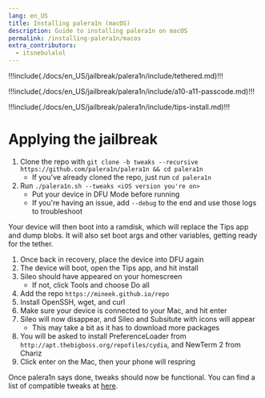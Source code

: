 ```yaml
---
lang: en_US
title: Installing palera1n (macOS)
description: Guide to installing palera1n on macOS
permalink: /installing-palera1n/macos
extra_contributors:
  - itsnebulalol
---
```


!!!include(./docs/en_US/jailbreak/palera1n/include/tethered.md)!!!

!!!include(./docs/en_US/jailbreak/palera1n/include/a10-a11-passcode.md)!!!

!!!include(./docs/en_US/jailbreak/palera1n/include/tips-install.md)!!!

# Applying the jailbreak

1. Clone the repo with `git clone -b tweaks --recursive https://github.com/palera1n/palera1n && cd palera1n`
    - If you've already cloned the repo, just run `cd palera1n`
1. Run `./palera1n.sh --tweaks <iOS version you're on>`
    - Put your device in DFU Mode before running
    - If you're having an issue, add `--debug` to the end and use those logs to troubleshoot

Your device will then boot into a ramdisk, which will replace the Tips app and dump blobs. It will also set boot args and other variables, getting ready for the tether.

1. Once back in recovery, place the device into DFU again
1. The device will boot, open the Tips app, and hit install
1. Sileo should have appeared on your homescreen
    - If not, click Tools and choose Do all
1. Add the repo `https://mineek.github.io/repo`
1. Install OpenSSH, wget, and curl
1. Make sure your device is connected to your Mac, and hit enter
1. Sileo will now disappear, and Sileo and Subsitute with icons will appear
    - This may take a bit as it has to download more packages
1. You will be asked to install PreferenceLoader from `http://apt.thebigboss.org/repofiles/cydia`, and NewTerm 2 from Chariz
1. Click enter on the Mac, then your phone will respring

Once palera1n says done, tweaks should now be functional. You can find a list of compatible tweaks at [here](https://github.com/itsnebulalol/ios15-tweaks).